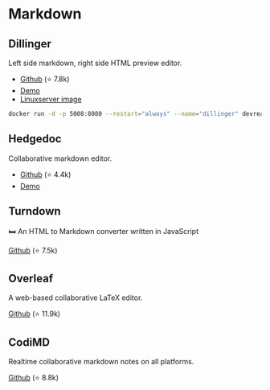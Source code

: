 Markdown
========


## Dillinger

Left side markdown, right side HTML preview editor.

- [Github](https://github.com/joemccann/dillinger) (⭐ 7.8k)
- [Demo](https://dillinger.io/)
- [Linuxserver image](https://hub.docker.com/r/linuxserver/dillinger)

```sh
docker run -d -p 5008:8080 --restart="always" --name="dillinger" devrealm/dillinger
```

## Hedgedoc

Collaborative markdown editor.

- [Github](https://github.com/hedgedoc/hedgedoc) (⭐ 4.4k)
- [Demo](https://demo.hedgedoc.org/)


## Turndown

🛏 An HTML to Markdown converter written in JavaScript

[Github](https://github.com/mixmark-io/turndown) (⭐ 7.5k)


## Overleaf

A web-based collaborative LaTeX editor.

[Github](https://github.com/overleaf/overleaf) (⭐ 11.9k)


## CodiMD

Realtime collaborative markdown notes on all platforms.

[Github](https://github.com/hackmdio/codimd) (⭐ 8.8k)
